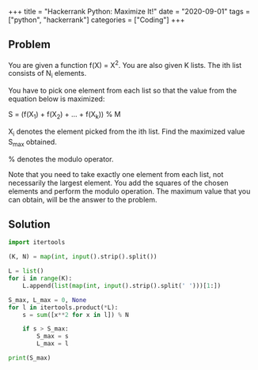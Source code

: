 +++
title = "Hackerrank Python: Maximize It!"
date = "2020-09-01"
tags = ["python", "hackerrank"]
categories = ["Coding"]
+++

## Problem

You are given a function f(X) = X<sup>2</sup>. You are also given K lists. The ith list consists of N<sub>i</sub> elements.

You have to pick one element from each list so that the value from the equation below is maximized:

S = (f(X<sub>1</sub>) + f(X<sub>2</sub>) + ... + f(X<sub>k</sub>)) % M

X<sub>i</sub> denotes the element picked from the ith list. Find the maximized value S<sub>max</sub> obtained.

% denotes the modulo operator.

Note that you need to take exactly one element from each list, not necessarily the largest element. You add the squares of the chosen elements and perform the modulo operation. The maximum value that you can obtain, will be the answer to the problem.

## Solution

```python
import itertools

(K, N) = map(int, input().strip().split())

L = list()
for i in range(K):
    L.append(list(map(int, input().strip().split(' ')))[1:])

S_max, L_max = 0, None
for l in itertools.product(*L):
    s = sum([x**2 for x in l]) % N

    if s > S_max:
        S_max = s
        L_max = l

print(S_max)
```
